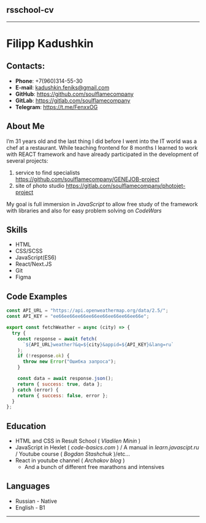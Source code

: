 ## rsschool-cv

---

# Filipp Kadushkin

## Contacts:

- **Phone**: +7(960)314-55-30
- **E-mail**: kadushkin.feniks@gmail.com
- **GitHub**: https://github.com/soulflamecompany
- **GitLab**: https://gitlab.com/soulflamecompany
- **Telegram**: https://t.me/FenxxOG

## About Me

I’m 31 years old and the last thing I did before I went into the IT world was a chef at a restaurant.
While teaching frontend for 8 months I learned to work with REACT framework and have already participated in the development of several projects:

1. service to find specialists https://github.com/soulflamecompany/GENEJOB-project
2. site of photo studio https://gitlab.com/soulflamecompany/photojet-project

My goal is full immersion in _JavaScript_ to allow free study of the framework with libraries and also for easy problem solving on _CodeWars_

## Skills

- HTML
- CSS/SCSS
- JavaScript(ES6)
- React/Next.JS
- Git
- Figma

## Code Examples

```javascript
const API_URL = "https://api.openweathermap.org/data/2.5/";
const API_KEY = "ee66ee66ee66ee66ee66ee66ee66ee66e";

export const fetchWeather = async (city) => {
  try {
    const response = await fetch(
      `${API_URL}weather?&q=${city}&appid=${API_KEY}&lang=ru`
    );
    if (!response.ok) {
      throw new Error("Ошибка запроса");
    }

    const data = await response.json();
    return { success: true, data };
  } catch (error) {
    return { success: false, error };
  }
};
```

## Education

- HTML and CSS in Result School ( _Vladilen Minin_ )
- JavaScript in Hexlet ( _code-basics.com_ ) / A manual in _learn.javascipt.ru_ / Youtube course ( _Bogdan Stashchuk_ )/etc...
- React in youtube channel ( _Archakov blog_ )
  - And a bunch of different free marathons and intensives

## Languages

- Russian - Native
- English - B1

---
